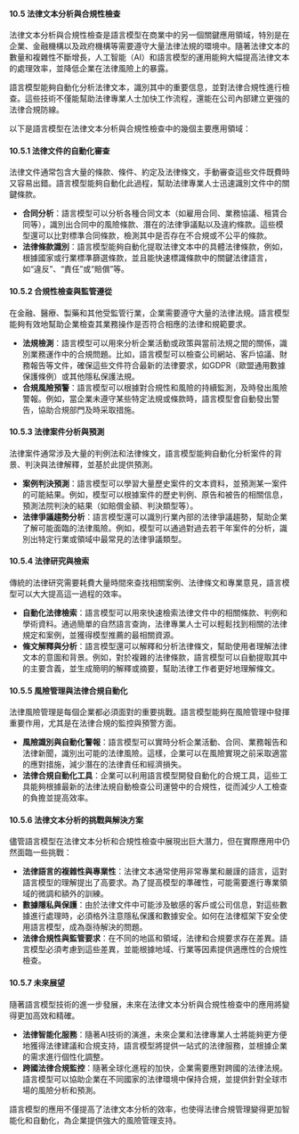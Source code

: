 #### **10.5 法律文本分析與合規性檢查**

法律文本分析與合規性檢查是語言模型在商業中的另一個關鍵應用領域，特別是在企業、金融機構以及政府機構等需要遵守大量法律法規的環境中。隨著法律文本的數量和複雜性不斷增長，人工智能（AI）和語言模型的運用能夠大幅提高法律文本的處理效率，並降低企業在法律風險上的暴露。

語言模型能夠自動化分析法律文本，識別其中的重要信息，並對法律合規性進行檢查。這些技術不僅能幫助法律專業人士加快工作流程，還能在公司內部建立更強的法律合規防線。

以下是語言模型在法律文本分析與合規性檢查中的幾個主要應用領域：

#### **10.5.1 法律文件的自動化審查**

法律文件通常包含大量的條款、條件、約定及法律條文，手動審查這些文件既費時又容易出錯。語言模型能夠自動化此過程，幫助法律專業人士迅速識別文件中的關鍵條款。

- **合同分析**：語言模型可以分析各種合同文本（如雇用合同、業務協議、租賃合同等），識別出合同中的風險條款、潛在的法律爭議點以及違約條款。這些模型還可以比對標準合同條款，檢測其中是否存在不合規或不公平的條款。
- **法律條款識別**：語言模型能夠自動化提取法律文本中的具體法律條款，例如，根據國家或行業標準篩選條款，並且能快速標識條款中的關鍵法律語言，如“違反”、“責任”或“賠償”等。

#### **10.5.2 合規性檢查與監管遵從**

在金融、醫療、製藥和其他受監管行業，企業需要遵守大量的法律法規。語言模型能夠有效地幫助企業檢查其業務操作是否符合相應的法律和規範要求。

- **法規檢測**：語言模型可以用來分析企業活動或政策與當前法規之間的關係，識別業務運作中的合規問題。比如，語言模型可以檢查公司網站、客戶協議、財務報告等文件，確保這些文件符合最新的法律要求，如GDPR（歐盟通用數據保護條例）或其他隱私保護法規。
- **合規風險預警**：語言模型可以根據對合規性和風險的持續監測，及時發出風險警報。例如，當企業未遵守某些特定法規或條款時，語言模型會自動發出警告，協助合規部門及時采取措施。

#### **10.5.3 法律案件分析與預測**

法律案件通常涉及大量的判例法和法律條文，語言模型能夠自動化分析案件的背景、判決與法律解釋，並基於此提供預測。

- **案例判決預測**：語言模型可以學習大量歷史案件的文本資料，並預測某一案件的可能結果。例如，模型可以根據案件的歷史判例、原告和被告的相關信息，預測法院判決的結果（如賠償金額、判決類型等）。
- **法律爭議趨勢分析**：語言模型還可以識別行業內部的法律爭議趨勢，幫助企業了解可能面臨的法律風險。例如，模型可以通過對過去若干年案件的分析，識別出特定行業或領域中最常見的法律爭議類型。

#### **10.5.4 法律研究與檢索**

傳統的法律研究需要耗費大量時間來查找相關案例、法律條文和專業意見，語言模型可以大大提高這一過程的效率。

- **自動化法律檢索**：語言模型可以用來快速檢索法律文件中的相關條款、判例和學術資料。通過簡單的自然語言查詢，法律專業人士可以輕鬆找到相關的法律規定和案例，並獲得模型推薦的最相關資源。
- **條文解釋與分析**：語言模型還可以解釋和分析法律條文，幫助使用者理解法律文本的意圖和背景。例如，對於複雜的法律條款，語言模型可以自動提取其中的主要含義，並生成簡明的解釋或摘要，幫助法律工作者更好地理解條文。

#### **10.5.5 風險管理與法律合規自動化**

法律風險管理是每個企業都必須面對的重要挑戰。語言模型能夠在風險管理中發揮重要作用，尤其是在法律合規的監控與預警方面。

- **風險識別與自動化警報**：語言模型可以實時分析企業活動、合同、業務報告和法律新聞，識別出可能的法律風險。這樣，企業可以在風險實現之前采取適當的應對措施，減少潛在的法律責任和經濟損失。
- **法律合規自動化工具**：企業可以利用語言模型開發自動化的合規工具，這些工具能夠根據最新的法律法規自動檢查公司運營中的合規性，從而減少人工檢查的負擔並提高效率。

#### **10.5.6 法律文本分析的挑戰與解決方案**

儘管語言模型在法律文本分析和合規性檢查中展現出巨大潛力，但在實際應用中仍然面臨一些挑戰：

- **法律語言的複雜性與專業性**：法律文本通常使用非常專業和嚴謹的語言，這對語言模型的理解提出了高要求。為了提高模型的準確性，可能需要進行專業領域的微調和額外的訓練。
- **數據隱私與保護**：由於法律文件中可能涉及敏感的客戶或公司信息，對這些數據進行處理時，必須格外注意隱私保護和數據安全。如何在法律框架下安全使用語言模型，成為亟待解決的問題。
- **法律合規性與監管要求**：在不同的地區和領域，法律和合規要求存在差異。語言模型必須考慮到這些差異，並能根據地域、行業等因素提供適應性的合規性檢查。

#### **10.5.7 未來展望**

隨著語言模型技術的進一步發展，未來在法律文本分析與合規性檢查中的應用將變得更加高效和精確。

- **法律智能化服務**：隨著AI技術的演進，未來企業和法律專業人士將能夠更方便地獲得法律建議和合規支持，語言模型將提供一站式的法律服務，並根據企業的需求進行個性化調整。
- **跨國法律合規監控**：隨著全球化進程的加快，企業需要應對跨國的法律法規。語言模型可以協助企業在不同國家的法律環境中保持合規，並提供針對全球市場的風險分析和預測。

語言模型的應用不僅提高了法律文本分析的效率，也使得法律合規管理變得更加智能化和自動化，為企業提供強大的風險管理支持。